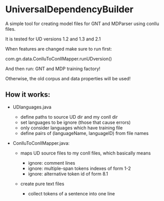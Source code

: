 # UniversalDependencyBuilder

A simple tool for creating model files for GNT and MDParser using conllu files.

It is tested for UD versions 1.2 and 1.3 and 2.1

When features are changed make sure to run first:

com.gn.data.ConlluToConllMapper.runUDversion()

And then run:
GNT and MDP training factory!

Otherwise, the old corpus and data properties will be used!

## How it works:

- UDlanguages.java

	- define paths to source UD dir and my conll dir
	- set languages to be ignore (those that cause errors)
	- only consider languages which have training file
	- define pairs of (languageName, languageID) from file names

- ConlluToConllMapper.java:

	- maps UD source files to my conll files, which basically means
		- ignore: comment lines
		- ignore: multiple-span tokens indexes of form 1-2
		- ignore: alternative token id of form 8.1
		
	- create pure text files
		- collect tokens of a sentence into one line


